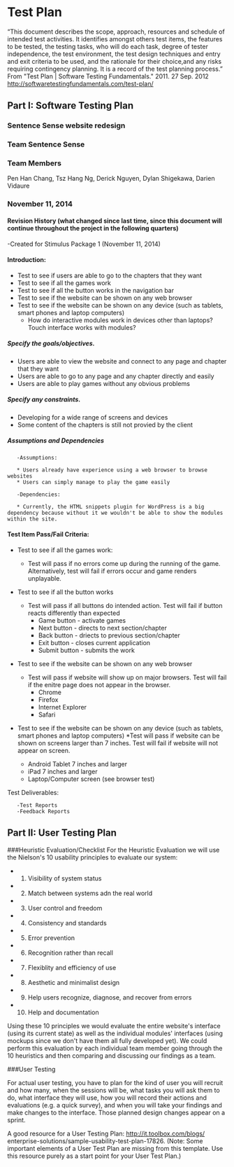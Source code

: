 # Test Plan

“This document describes the scope, approach, resources and schedule of intended test activities. It identifies amongst others test items, the features to be tested, the testing tasks, who will do each task, degree of tester independence, the test environment, the test design techniques and entry and exit criteria to be used, and the rationale for their choice,and any risks requiring contingency planning. It is a record of the test planning process.” From "Test Plan | Software Testing Fundamentals." 2011. 27 Sep. 2012 <http://softwaretestingfundamentals.com/test-plan/>

## Part I:  Software Testing Plan 

### Sentence Sense website redesign

### Team Sentence Sense

### Team Members

Pen Han Chang, Tsz Hang Ng, Derick Nguyen, Dylan Shigekawa, Darien Vidaure

### November 11, 2014


#### Revision History (what changed since last time, since this document will continue throughout the project in the following quarters)

-Created for Stimulus Package 1 (November 11, 2014)
 
#### Introduction:

* Test to see if users are able to go to the chapters that they want
* Test to see if all the games work
* Test to see if all the button works in the navigation bar
* Test to see if the website can be shown on any web browser
* Test to see if the website can be shown on any device (such as tablets, smart phones and laptop computers)
  * How do interactive modules work in devices other than laptops? Touch interface works with modules?

##### Specify the goals/objectives.

* Users are able to view the website and connect to any page and chapter that they want
* Users are able to go to any page and any chapter directly and easily
* Users are able to play games without any obvious problems

##### Specify any constraints.

* Developing for a wide range of screens and devices
* Some content of the chapters is still not provied by the client

##### Assumptions and Dependencies

       -Assumptions:

       * Users already have experience using a web browser to browse websites
       * Users can simply manage to play the game easily

       -Dependencies:
       
       * Currently, the HTML snippets plugin for WordPress is a big dependency because without it we wouldn't be able to show the modules within the site.



#### Test Item Pass/Fail Criteria:

* Test to see if all the games work:
  * Test will pass if no errors come up during the running of the game. Alternatively, test will fail if errors occur and game renders unplayable.
* Test to see if all the button works
  * Test will pass if all buttons do intended action. Test will fail if button reacts differently than expected
    * Game button - activate games
    * Next button - directs to next section/chapter
    * Back button - driects to previous section/chapter
    * Exit button - closes current application
    * Submit button - submits the work

* Test to see if the website can be shown on any web browser
  * Test will pass if website will show up on major browsers. Test will fail if the enitre page does not appear in the browser.
    * Chrome
    * Firefox
    * Internet Explorer
    * Safari
* Test to see if the website can be shown on any device (such as tablets, smart phones and laptop computers)
  *Test will pass if website can be shown on screens larger than 7 inches. Test will fail if website will not appear on screen.
    * Android Tablet 7 inches and larger
    * iPad 7 inches and larger
    * Laptop/Computer screen (see browser test)


Test Deliverables:

       -Test Reports
       -Feedback Reports

 

## Part II:  User Testing Plan

###Heuristic Evaluation/Checklist
For the Heuristic Evaluation we will use the Nielson's 10 usability principles to evaluate our system:
* 1. Visibility of system status
* 2. Match between systems adn the real world
* 3. User control and freedom
* 4. Consistency and standards
* 5. Error prevention
* 6. Recognition rather than recall
* 7. Flexiblity and efficiency of use
* 8. Aesthetic and minimalist design
* 9. Help users recognize, diagnose, and recover from errors
* 10. Help and documentation

Using these 10 principles we would evaluate the entire website's interface (using its current state) as well as the individual modules' interfaces (using mockups since we don't have them all fully developed yet). We could perform this evaluation by each individual team member going through the 10 heuristics and then comparing and discussing our findings as a team. 
 
###User Testing

For actual user testing, you have to plan for the kind of user you will recruit and how many, when the sessions will be, what tasks you will ask them to do, what interface they will use, how you will record their actions and evaluations (e.g. a quick survey), and when you will take your findings and make changes to the interface.  Those planned design changes appear on a sprint.

A good resource for a User Testing Plan: http://it.toolbox.com/blogs/<wbr />enterprise-solutions/sample-<wbr />usability-test-plan-17826. (Note: Some important elements of a User Test Plan are missing from this template. Use this resource purely as a start point for your User Test Plan.) 
